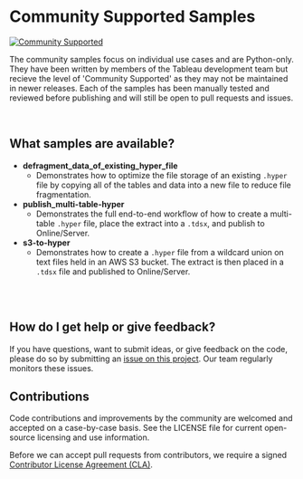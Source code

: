# Community Supported Samples
[![Community Supported](https://img.shields.io/badge/Support%20Level-Community%20Supported-457387.svg)](https://www.tableau.com/support-levels-it-and-developer-tools)

The community samples focus on individual use cases and are Python-only. They have been written by members of the Tableau development team but recieve the level of 'Community Supported' as they may not be maintained in newer releases. Each of the samples has been manually tested and reviewed before publishing and will still be open to pull requests and issues.

</br>

## What samples are available?
- __defragment_data_of_existing_hyper_file__
  - Demonstrates how to optimize the file storage of an existing `.hyper` file by copying all of the tables and data into a new file to reduce file fragmentation.
- __publish_multi-table-hyper__
  - Demonstrates the full end-to-end workflow of how to create a multi-table `.hyper` file, place the extract into a `.tdsx`, and publish to Online/Server.
- __s3-to-hyper__
  - Demonstrates how to create a `.hyper` file from a wildcard union on text files held in an AWS S3 bucket. The extract is then placed in a `.tdsx` file and published to Online/Server. 

</br>
</br>

## How do I get help or give feedback?
If you have questions, want to submit ideas, or give feedback on the code, please do so by submitting an [issue on this project](https://github.com/tableau/hyper-api-samples/issues). Our team regularly monitors these issues.

## Contributions
Code contributions and improvements by the community are welcomed and accepted on a case-by-case basis. See the LICENSE file for current open-source licensing and use information.

Before we can accept pull requests from contributors, we require a signed [Contributor License Agreement (CLA)](https://tableau.github.io/contributing.html).